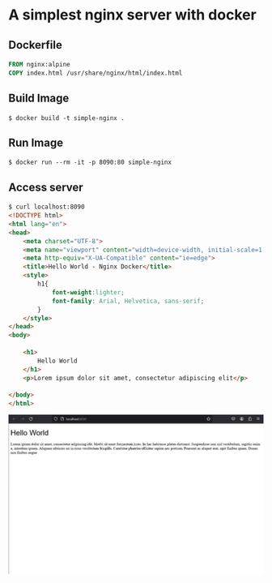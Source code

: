 # A simplest nginx server with docker

## Dockerfile
```dockerfile
FROM nginx:alpine
COPY index.html /usr/share/nginx/html/index.html
```

## Build Image
```
$ docker build -t simple-nginx .
```

## Run Image

```
$ docker run --rm -it -p 8090:80 simple-nginx
```

## Access server
```html
$ curl localhost:8090
<!DOCTYPE html>
<html lang="en">
<head>
    <meta charset="UTF-8">
    <meta name="viewport" content="width=device-width, initial-scale=1.0">
    <meta http-equiv="X-UA-Compatible" content="ie=edge">
    <title>Hello World - Nginx Docker</title>
    <style>
        h1{
            font-weight:lighter;
            font-family: Arial, Helvetica, sans-serif;
        }
    </style>
</head>
<body>

    <h1>
        Hello World
    </h1>
    <p>Lorem ipsum dolor sit amet, consectetur adipiscing elit</p>

</body>
</html>
```

![Nginx Hello World](./hello-world.jpg)